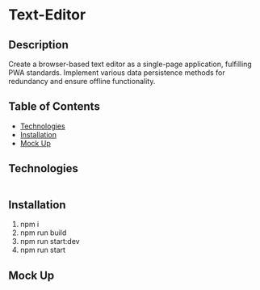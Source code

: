 # Text-Editor

## Description

Create a browser-based text editor as a single-page application, fulfilling PWA standards. Implement various data persistence methods for redundancy and ensure offline functionality.

## Table of Contents

- [Technologies](#technologies)
- [Installation](#installation)
- [Mock Up](#mock-up)


## Technologies

```md

```

## Installation

1. npm i
2. npm run build
3. npm run start:dev
4. npm run start


## Mock Up

